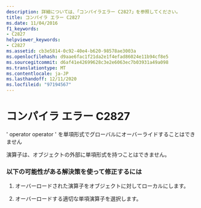 ```yaml
---
description: 詳細については、「コンパイラエラー C2827」を参照してください。
title: コンパイラ エラー C2827
ms.date: 11/04/2016
f1_keywords:
- C2827
helpviewer_keywords:
- C2827
ms.assetid: cb3e5814-0c92-40e4-b620-98578ae3003a
ms.openlocfilehash: d9aae6fac1f21da2e1f4efad86024e11b94cf8e5
ms.sourcegitcommit: d6af41e42699628c3e2e6063ec7b03931a49a098
ms.translationtype: MT
ms.contentlocale: ja-JP
ms.lasthandoff: 12/11/2020
ms.locfileid: "97194567"
---
```

# <a name="compiler-error-c2827"></a>コンパイラ エラー C2827

' operator operator ' を単項形式でグローバルにオーバーライドすることはできません

演算子は、オブジェクトの外部に単項形式を持つことはできません。

### <a name="to-fix-by-using-the-following-possible-solutions"></a>以下の可能性がある解決策を使って修正するには

1. オーバーロードされた演算子をオブジェクトに対してローカルにします。

1. オーバーロードする適切な単項演算子を選択します。
